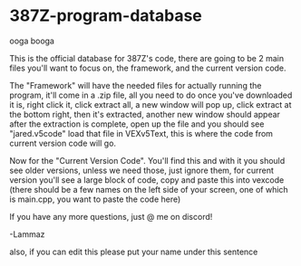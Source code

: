 # 387Z-program-database
ooga booga

This is the official database for 387Z's code, there are going to be 2 main files you'll want to focus on, the framework, and the current version code.

The "Framework" will have the needed files for actually running the program, it'll come in a .zip file, all you need to do once you've downloaded it is, right click it, click extract all, a new window will pop up, click extract at the bottom right, then it's extracted, another new window should appear after the extraction is complete, open up the file and you should see "jared.v5code" load that file in VEXv5Text, this is where the code from current version code will go.

Now for the "Current Version Code". You'll find this and with it you should see older versions, unless we need those, just ignore them, for current version you'll see a large block of code, copy and paste this into vexcode (there should be a few names on the left side of your screen, one of which is main.cpp, you want to paste the code here)

If you have any more questions, just @ me on discord!

-Lammaz



also, if you can edit this please put your name under this sentence
